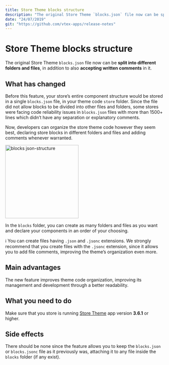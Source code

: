 ```yaml
---
title: Store Theme blocks structure
description: "The original Store Theme `blocks.json` file now can be split into different folders and files, in addition to also accepting written comments in it."
date: "24/07/2019"
git: "https://github.com/vtex-apps/release-notes"
---
```


# Store Theme blocks structure

The original Store Theme `blocks.json` file now can be **split into different folders and files**, in addition to also **accepting written comments** in it.

## What has changed

Before this feature, your store’s entire component structure would be stored in a single `blocks.json` file, in your theme code `store` folder. Since the file did not allow blocks to be divided into other files and folders, some stores were facing code reliability issues in `blocks.json` files with more than 1500+ lines which didn’t have any separation or explanatory comments.

Now, developers can organize the store theme code however they seem best, declaring store blocks in different folders and files and adding comments whenever warranted.

<img width="233" alt="blocks json-structure" src="https://user-images.githubusercontent.com/52087100/61823740-c187a180-ae32-11e9-9593-1f7ba16a812b.png">

In the `blocks` folder, you can create as many folders and files as you want and declare your components in an order of your choosing.

:information_source: You can create files having `.json` and `.jsonc` extensions. We strongly recommend that you create files with the `.jsonc` extension, since it allows you to add file comments, improving the theme’s organization even more.

## Main advantages

The new feature improves theme code organization, improving its management and development through a better readability.

## What you need to do

Make sure that you store is running [Store Theme](https://github.com/vtex-apps/store-theme) app version **3.6.1** or higher.

## Side effects

There should be none since the feature allows you to keep the `blocks.json` or `blocks.jsonc` file as it previously was, attaching it to any file inside the `blocks` folder (if any exist).
